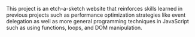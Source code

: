 This project is an etch-a-sketch website that reinforces skills learned in previous projects such as performance optimization strategies like event delegation as well as more general programming techniques in JavaScript such as using functions, loops, and DOM manipulation. 
